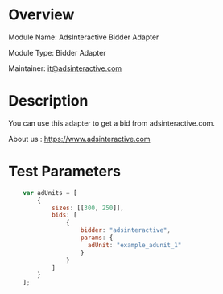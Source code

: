 # Overview

Module Name: AdsInteractive Bidder Adapter

Module Type: Bidder Adapter

Maintainer: it@adsinteractive.com

# Description

You can use this adapter to get a bid from adsinteractive.com.

About us : https://www.adsinteractive.com


# Test Parameters
```javascript
    var adUnits = [
        {
            sizes: [[300, 250]],
            bids: [
                {
                    bidder: "adsinteractive",
                    params: {
                      adUnit: "example_adunit_1"
                    }
                }
            ]
        }
    ];
```
